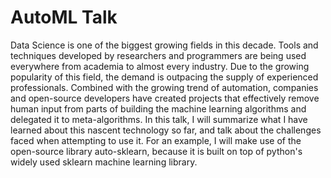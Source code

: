 # AutoML Talk

Data Science is one of the biggest growing fields in this decade. Tools and techniques developed by researchers and programmers are being used everywhere from academia to almost every industry. Due to the growing popularity of this field, the demand is outpacing the supply of experienced professionals. Combined with the growing trend of automation, companies and open-source developers have created projects that effectively remove human input from parts of building the machine learning algorithms and delegated it to meta-algorithms. In this talk, I will summarize what I have learned about this nascent technology so far, and talk about the challenges faced when attempting to use it. For an example, I will make use of the open-source library auto-sklearn, because it is built on top of python's widely used sklearn machine learning library.


